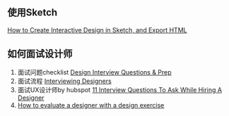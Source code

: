 ## 使用Sketch
[How to Create Interactive Design in Sketch, and Export HTML](https://medium.com/sketch-app-sources/how-to-create-interactive-design-in-sketch-and-export-html-add71a4be4e0)


## 如何面试设计师
1. 面试问题checklist [Design Interview Questions & Prep](https://medium.com/sketch-app-sources/design-interview-questions-prep-d2e286a45e1d) 
2. 面试流程 [Interviewing Designers](https://uxplanet.org/interviewing-designers-294224c15077)
3. 面试UX设计师by hubspot [11 Interview Questions To Ask While Hiring A Designer](https://blog.hubspot.com/agency/interview-questions-designers)
4. [How to evaluate a designer with a design exercise](https://library.gv.com/how-to-interview-a-designer-with-the-perfect-design-exercise-2c99e6646612)
